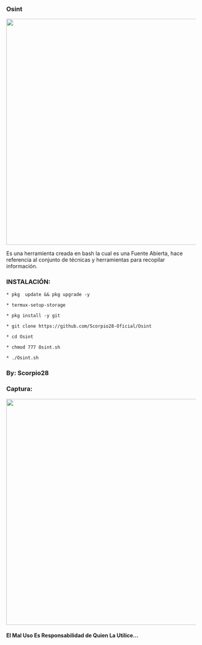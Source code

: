 ### Osint

<p align="center">
	<img src="https://i.imgur.com/BVAEJ2b.jpg" width="600px">
</p>

Es una herramienta creada en bash la cual es una Fuente Abierta, hace referencia al conjunto de técnicas y herramientas para recopilar información.

### INSTALACIÓN:

```
* pkg  update && pkg upgrade -y

* termux-setup-storage

* pkg install -y git

* git clone https://github.com/Scorpio28-Oficial/Osint

* cd Osint

* chmod 777 Osint.sh

* ./Osint.sh
```

### By: Scorpio28

### Captura:
<p align="center">
	<img src="https://i.imgur.com/rLsEtQf.jpg" width="600px">
</p>

#### El Mal Uso Es Responsabilidad de Quien La Utilice...
